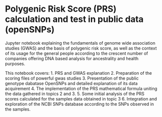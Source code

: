 # Polygenic Risk Score (PRS) calculation and test in public data (openSNPs)
Jupyter notebook explaining the fundamentals of genome wide association studies (GWAS) and the basis of polygenic risk score, as well as the context of its usage for the general people according to the crescent number of companies offering DNA based analysis for ancestrality and health purposes.

This notebook covers:
    1. PRS and GWAS explanation
    2. Preparation of the scoring files of powerful gwas studies
    3. Presentation of the public genotype dabatase OpenSNPs and detailed explanation of its data acquirement
    4. The implementation of the PRS mathematical formula uniting the data gathered in topics 2 and 3.
    5. Some initial analysis of the PRS scores calculated for the samples data obtained in topic 3
    6. Integration and exploration of the NCBI SNPs database according to the SNPs observed in the samples.
